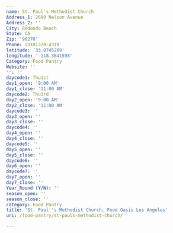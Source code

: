 ```yaml
---
name: St. Paul's Methodist Church
Address_1: 2600 Nelson Avenue
Address_2: ''
City: Redondo Beach
State: CA
Zip: '90278'
Phone: (310)370-4319
latitude: '33.8745269'
longitude: '-118.3641598'
Category: Food Pantry
Website: ''
'': ''
daycode1: Thu1st
day1_open: '9:00 AM'
day1_close: '11:00 AM'
daycode2: Thu3rd
day2_open: '9:00 AM'
day2_close: '11:00 AM'
daycode3: ''
day3_open: ''
day3_close: ''
daycode4: ''
day4_open: ''
day4_close: ''
daycode5: ''
day5_open: ''
day5_close: ''
daycode6: ''
day6_open: ''
daycode7: ''
day7_open: ''
day7_close: ''
Year_Round (Y/N): ''
season_open: ''
season_close: ''
category: Food Pantry
title: 'St. Paul''s Methodist Church, Food Oasis Los Angeles'
uri: /food-pantry/st-pauls-methodist-church/

---
```

